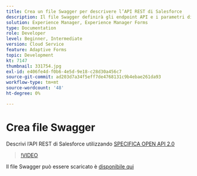 ```yaml
---
title: Crea un file Swagger per descrivere l’API REST di Salesforce
description: Il file Swagger definirà gli endpoint API e i parametri di input e output
solution: Experience Manager, Experience Manager Forms
type: Documentation
role: Developer
level: Beginner, Intermediate
version: Cloud Service
feature: Adaptive Forms
topic: Development
kt: 7147
thumbnail: 331754.jpg
exl-id: e406fe4d-f0b6-4e5d-9e18-c28d30a456c7
source-git-commit: ad203d7a34f5eff7de4768131c9b4ebae261da93
workflow-type: tm+mt
source-wordcount: '48'
ht-degree: 0%

---
```


# Crea file Swagger

Descrivi l’API REST di Salesforce utilizzando [SPECIFICA OPEN API 2.0](https://swagger.io/docs/specification/2-0/basic-structure/)

>[!VIDEO](https://video.tv.adobe.com/v/331754?quality=12&learn=on)

Il file Swagger può essere scaricato è [disponibile qui](assets/sfdc-rest-swagger.zip)
